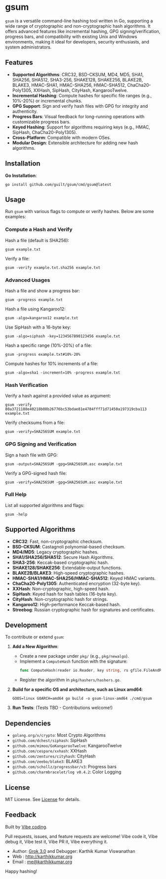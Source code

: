 # gsum

`gsum` is a versatile command-line hashing tool written in Go, supporting a wide range of cryptographic and non-cryptographic hash algorithms. It offers advanced features like incremental hashing, GPG signing/verification, progress bars, and compatibility with existing Unix and Windows environments, making it ideal for developers, security enthusiasts, and system administrators.

## Features

- **Supported Algorithms**: CRC32, BSD-CKSUM, MD4, MD5, SHA1, SHA256, SHA512, SHA3-256, SHAKE128, SHAKE256, BLAKE2B, BLAKE3, HMAC-SHA1, HMAC-SHA256, HMAC-SHA512, ChaCha20-Poly1305, XXHash, SipHash, CityHash, KangarooTwelve.
- **Incremental Hashing**: Compute hashes for specific file ranges (e.g., 10%-20%) or incremental chunks.
- **GPG Support**: Sign and verify hash files with GPG for integrity and authenticity.
- **Progress Bars**: Visual feedback for long-running operations with customizable progress bars.
- **Keyed Hashing**: Support for algorithms requiring keys (e.g., HMAC, SipHash, ChaCha20-Poly1305).
- **Cross-Platform**: Compatible with modern OSes.
- **Modular Design**: Extensible architecture for adding new hash algorithms.

## Installation

**Go Installation**:

```shell
go install github.com/guilt/gsum/cmd/gsum@latest
```

## Usage

Run `gsum` with various flags to compute or verify hashes. Below are some examples:

### Compute a Hash and Verify

Hash a file (default is SHA256):
```shell
gsum example.txt
```

Verify a file:
```shell
gsum -verify example.txt.sha256 example.txt
```

### Advanced Usages

Hash a file and show a progress bar:
```shell
gsum -progress example.txt
```

Hash a file using Kangaroo12:
```shell
gsum -algo=kangaroo12 example.txt
```

Use SipHash with a 16-byte key:
```shell
gsum -algo=siphash -key=1234567890123456 example.txt
```

Hash a specific range (10%-20%) of a file:
```shell
gsum -progress example.txt#10%-20%
```

Compute hashes for 10% increments of a file:
```shell
gsum -algo=sha1 -increment=10% -progress example.txt
```

### Hash Verification

Verify a hash against a provided value as argument:
```shell
gsum -verify 80a3721188e40218b08b26776bc53bdae81e4784fff71d71450a197319cba113 example.txt
```

Verify checksums from a file:
```shell
gsum -verify=SHA256SUM example.txt
```

### GPG Signing and Verification

Sign a hash file with GPG:
```shell
gsum -output=SHA256SUM -gpg=SHA256SUM.asc example.txt
```

Verify a GPG-signed hash file:
```shell
gsum -verify=SHA256SUM -gpg=SHA256SUM.asc example.txt
```

### Full Help

List all supported algorithms and flags:
```shell
gsum -help
```

## Supported Algorithms

- **CRC32**: Fast, non-cryptographic checksum.
- **BSD-CKSUM**: Castagnoli polynomial-based checksum.
- **MD4/MD5**: Legacy cryptographic hashes.
- **SHA1/SHA256/SHA512**: Secure Hash Algorithms.
- **SHA3-256**: Keccak-based cryptographic hash.
- **SHAKE128/SHAKE256**: Extendable-output functions.
- **BLAKE2B/BLAKE3**: High-speed cryptographic hashes.
- **HMAC-SHA1/HMAC-SHA256/HMAC-SHA512**: Keyed HMAC variants.
- **ChaCha20-Poly1305**: Authenticated encryption (32-byte key).
- **XXHash**: Non-cryptographic, high-speed hash.
- **SipHash**: Keyed hash for hash tables (16-byte key).
- **CityHash**: Non-cryptographic hash for strings.
- **Kangaroo12**: High-performance Keccak-based hash.
- **Streebog**: Russian cryptographic hash for signatures and certificates.

## Development

To contribute or extend `gsum`:

1. **Add a New Algorithm**:
   - Create a new package under `pkg/` (e.g., `pkg/newalgo`).
   - Implement a `ComputeHash` function with the signature:
     ```go
     func ComputeHash(reader io.Reader, key string, rs gfile.FileAndRangeSpec) (string, error)
     ```
   - Register the algorithm in `pkg/hashers/hashers.go`.

2. **Build for a specific OS and architecture, such as Linux amd64**:
   ```shell
   GOOS=linux GOARCH=amd64 go build -o gsum-linux-amd64 ./cmd/gsum
   ```
3. **Run Tests**:
   (Tests TBD - Contributions welcome!)


## Dependencies

- `golang.org/x/crypto`: Most Crypto Algorithms
- `github.com/dchest/siphash`: SipHash
- `github.com/mimoo/GoKangarooTwelve`: KangarooTwelve
- `github.com/cespare/xxhash`: XXHash
- `github.com/zentures/cityhash`: CityHash
- `github.com/zeebo/blake3`: BLAKE3
- `github.com/schollz/progressbar/v3`: Progress bars
- `github.com/charmbracelet/log v0.4.2`: Color Logging

## License

MIT License. See [License](LICENSE.md) for details.

## Feedback

Built by [Vibe coding](https://en.wikipedia.org/wiki/Vibe_coding).

Pull requests, issues, and feature requests are welcome!
Vibe code it, Vibe debug it, Vibe test it, Vibe PR it, Vibe everything it.

* Author: [Grok 3.0](https://www.grok.com) and Debugger: Karthik Kumar Viswanathan
* Web   : http://karthikkumar.org
* Email : me@karthikkumar.org

Happy hashing!
